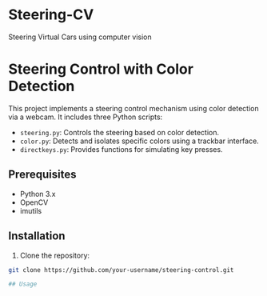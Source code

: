 # Steering-CV
Steering Virtual Cars using computer vision
# Steering Control with Color Detection

This project implements a steering control mechanism using color detection via a webcam. It includes three Python scripts:

- `steering.py`: Controls the steering based on color detection.
- `color.py`: Detects and isolates specific colors using a trackbar interface.
- `directkeys.py`: Provides functions for simulating key presses.

## Prerequisites

- Python 3.x
- OpenCV
- imutils

## Installation

1. Clone the repository:

```bash
git clone https://github.com/your-username/steering-control.git

## Usage

